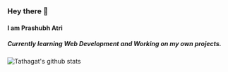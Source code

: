 ### Hey there 👋
#### I am Prashubh Atri
##### Currently learning Web Development and Working on my own projects.
![Tathagat's github stats](https://github-readme-stats.vercel.app/api?username=PrashubhAtri&show_icons=true&hide_border=true)
<!--
**PrashubhAtri/PrashubhAtri** is a ✨ _special_ ✨ repository because its `README.md` (this file) appears on your GitHub profile.

Here are some ideas to get you started:

- 🔭 I’m currently working on ...
- 🌱 I’m currently learning ...
- 👯 I’m looking to collaborate on ...
- 🤔 I’m looking for help with ...
- 💬 Ask me about ...
- 📫 How to reach me: ...
- 😄 Pronouns: ...
- ⚡ Fun fact: ...
-->
